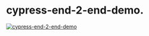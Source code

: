 # cypress-end-2-end-demo.
[![cypress-end-2-end-demo](https://img.shields.io/endpoint?url=https://dashboard.cypress.io/badge/detailed/gynzuw/master&style=flat&logo=cypress)](https://dashboard.cypress.io/projects/gynzuw/runs)

